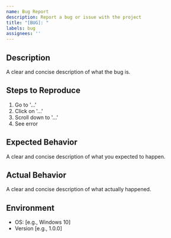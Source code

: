 ```yaml
---
name: Bug Report
description: Report a bug or issue with the project
title: "[BUG]: "
labels: bug
assignees: ''
---
```


## Description
A clear and concise description of what the bug is.

## Steps to Reproduce
1. Go to '...'
2. Click on '...'
3. Scroll down to '...'
4. See error

## Expected Behavior
A clear and concise description of what you expected to happen.

## Actual Behavior
A clear and concise description of what actually happened.

## Environment
- OS: [e.g., Windows 10]
- Version [e.g., 1.0.0]
